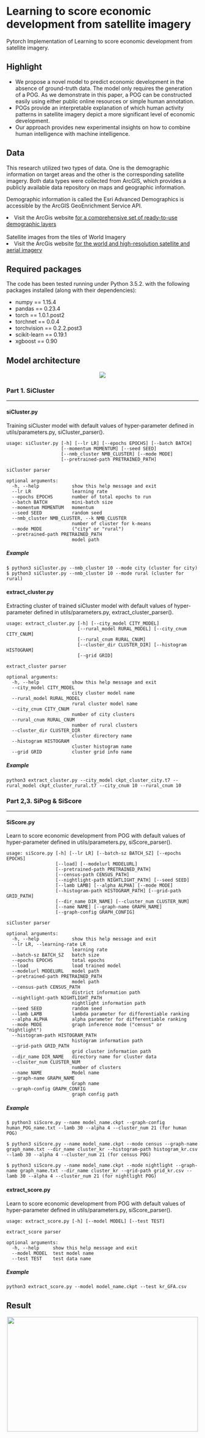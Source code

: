 # Learning to score economic development from satellite imagery

Pytorch Implementation of Learning to score economic development from satellite imagery.

## Highlight ##
* We propose a novel model to predict economic development in the absence of ground-truth data. The model only requires the generation of a POG. As we demonstrate in this paper, a POG can be constructed easily using either public online resources or simple human annotation.
* POGs provide an interpretable explanation of which human activity patterns in satellite imagery depict a more significant level of economic development.
* Our approach provides new experimental insights on how to combine human intelligence with machine intelligence.


## Data ##

This research utilized two types of data. One is the demographic information on target areas and the other is the corresponding satellite imagery. Both data types were collected from ArcGIS, which provides a publicly available data repository on maps and geographic information.

Demographic information is called the Esri Advanced Demographics is accessible by the ArcGIS GeoEnrichment Service API.
<li>Visit the ArcGis website <a href="https://doc.arcgis.com/en/Esri-demographics/data/global-intro.htm" rel="nofollow">for a comprehensive set of ready-to-use demographic layers</a></li>
<br>
Satellite images from the tiles of World Imagery
<li>Visit the ArcGis website <a href="https://www.arcgis.com/home/item.html?id=10df2279f9684e4a9f6a7f08febac2a9/" rel="nofollow">for the world and high-resolution satellite and aerial imagery</a></li>


## Required packages ##
The code has been tested running under Python 3.5.2. with the following packages installed (along with their dependencies):

- numpy == 1.15.4
- pandas == 0.23.4
- torch == 1.0.1.post2
- torchnet == 0.0.4
- torchvision == 0.2.2.post3
- scikit-learn == 0.19.1
- xgboost == 0.90

## Model architecture ##
<center><img src="./fig/v3_model_summary.png"> </center>

### Part 1. SiCluster 
* * *
#### siCluster.py 
Training siCluster model with default values of hyper-parameter defined in utils/parameters.py, siCluster_parser().

```
usage: siCluster.py [-h] [--lr LR] [--epochs EPOCHS] [--batch BATCH]
                    [--momentum MOMENTUM] [--seed SEED]
                    [--nmb_cluster NMB_CLUSTER] [--mode MODE]
                    [--pretrained-path PRETRAINED_PATH]

siCluster parser

optional arguments:
  -h, --help            show this help message and exit
  --lr LR               learning rate
  --epochs EPOCHS       number of total epochs to run
  --batch BATCH         mini-batch size
  --momentum MOMENTUM   momentum
  --seed SEED           random seed
  --nmb_cluster NMB_CLUSTER, --k NMB_CLUSTER
                        number of cluster for k-means
  --mode MODE           ("city" or "rural")
  --pretrained-path PRETRAINED_PATH
                        model path
```

##### Example
``` 
$ python3 siCluster.py --nmb_cluster 10 --mode city (cluster for city)
$ python3 siCluster.py --nmb_cluster 10 --mode rural (cluster for rural)
``` 

#### extract_cluster.py 
Extracting cluster of trained siCluster model with default values of hyper-parameter defined in utils/parameters.py, extract_cluster_parser().

```
usage: extract_cluster.py [-h] [--city_model CITY_MODEL]
                          [--rural_model RURAL_MODEL] [--city_cnum CITY_CNUM]
                          [--rural_cnum RURAL_CNUM]
                          [--cluster_dir CLUSTER_DIR] [--histogram HISTOGRAM]
                          [--grid GRID]

extract_cluster parser

optional arguments:
  -h, --help            show this help message and exit
  --city_model CITY_MODEL
                        city cluster model name
  --rural_model RURAL_MODEL
                        rural cluster model name
  --city_cnum CITY_CNUM
                        number of city clusters
  --rural_cnum RURAL_CNUM
                        number of rural clusters
  --cluster_dir CLUSTER_DIR
                        cluster directory name
  --histogram HISTOGRAM
                        cluster histogram name
  --grid GRID           cluster grid info name
```

##### Example
```                  
python3 extract_cluster.py --city_model ckpt_cluster_city.t7 --rural_model ckpt_cluster_rural.t7 --city_cnum 10 --rural_cnum 10
``` 

### Part 2,3. SiPog & SiScore
* * *

#### SiScore.py
Learn to score economic development from POG with default values of hyper-parameter defined in utils/parameters.py, siScore_parser(). 

```
usage: siScore.py [-h] [--lr LR] [--batch-sz BATCH_SZ] [--epochs EPOCHS]
                  [--load] [--modelurl MODELURL]
                  [--pretrained-path PRETRAINED_PATH]
                  [--census-path CENSUS_PATH]
                  [--nightlight-path NIGHTLIGHT_PATH] [--seed SEED]
                  [--lamb LAMB] [--alpha ALPHA] [--mode MODE]
                  [--histogram-path HISTOGRAM_PATH] [--grid-path GRID_PATH]
                  [--dir_name DIR_NAME] [--cluster_num CLUSTER_NUM]
                  [--name NAME] [--graph-name GRAPH_NAME]
                  [--graph-config GRAPH_CONFIG]

siCluster parser

optional arguments:
  -h, --help            show this help message and exit
  --lr LR, --learning-rate LR
                        learning rate
  --batch-sz BATCH_SZ   batch size
  --epochs EPOCHS       total epochs
  --load                load trained model
  --modelurl MODELURL   model path
  --pretrained-path PRETRAINED_PATH
                        model path
  --census-path CENSUS_PATH
                        district information path
  --nightlight-path NIGHTLIGHT_PATH
                        nightlight information path
  --seed SEED           random seed
  --lamb LAMB           lambda parameter for differentiable ranking
  --alpha ALPHA         alpha parameter for differentiable ranking
  --mode MODE           graph inference mode ("census" or "nightlight")
  --histogram-path HISTOGRAM_PATH
                        histogram information path
  --grid-path GRID_PATH
                        grid cluster information path
  --dir_name DIR_NAME   directory name for cluster data
  --cluster_num CLUSTER_NUM
                        number of clusters
  --name NAME           Model name
  --graph-name GRAPH_NAME
                        Graph name
  --graph-config GRAPH_CONFIG
                        graph config path

```

##### Example
```
$ python3 siScore.py --name model_name.ckpt --graph-config human_POG_name.txt --lamb 30 --alpha 4 --cluster_num 21 (for human POG)

$ python3 siScore.py --name model_name.ckpt --mode census --graph-name graph_name.txt --dir_name cluster_kr --histogram-path histogram_kr.csv --lamb 30 --alpha 4 --cluster_num 21 (for census POG)

$ python3 siScore.py --name model_name.ckpt --mode nightlight --graph-name graph_name.txt --dir_name cluster_kr --grid-path grid_kr.csv --lamb 30 --alpha 4 --cluster_num 21 (for nightlight POG)
```
#### extract_score.py
Learn to score economic development from POG with default values of hyper-parameter defined in utils/parameters.py, siScore_parser(). 

```
usage: extract_score.py [-h] [--model MODEL] [--test TEST]

extract_score parser

optional arguments:
  -h, --help     show this help message and exit
  --model MODEL  test model name
  --test TEST    test data name
```

##### Example
```
python3 extract_score.py --model model_name.ckpt --test kr_GFA.csv
```


## Result ##
<center><img src="./fig/model_result.png", width="500" height="300"> </center>


